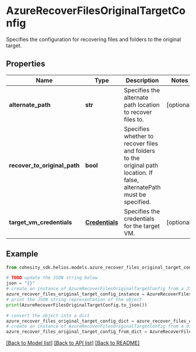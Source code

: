 # AzureRecoverFilesOriginalTargetConfig

Specifies the configuration for recovering files and folders to the original target.

## Properties

Name | Type | Description | Notes
------------ | ------------- | ------------- | -------------
**alternate_path** | **str** | Specifies the alternate path location to recover files to. | [optional] 
**recover_to_original_path** | **bool** | Specifies whether to recover files and folders to the original path location. If false, alternatePath must be specified. | 
**target_vm_credentials** | [**Credentials**](Credentials.md) | Specifies the credentials for the target VM. | [optional] 

## Example

```python
from cohesity_sdk.helios.models.azure_recover_files_original_target_config import AzureRecoverFilesOriginalTargetConfig

# TODO update the JSON string below
json = "{}"
# create an instance of AzureRecoverFilesOriginalTargetConfig from a JSON string
azure_recover_files_original_target_config_instance = AzureRecoverFilesOriginalTargetConfig.from_json(json)
# print the JSON string representation of the object
print(AzureRecoverFilesOriginalTargetConfig.to_json())

# convert the object into a dict
azure_recover_files_original_target_config_dict = azure_recover_files_original_target_config_instance.to_dict()
# create an instance of AzureRecoverFilesOriginalTargetConfig from a dict
azure_recover_files_original_target_config_from_dict = AzureRecoverFilesOriginalTargetConfig.from_dict(azure_recover_files_original_target_config_dict)
```
[[Back to Model list]](../README.md#documentation-for-models) [[Back to API list]](../README.md#documentation-for-api-endpoints) [[Back to README]](../README.md)


